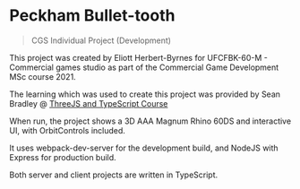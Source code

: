 # Peckham Bullet-tooth
> CGS Individual Project (Development)
  
This project was created by Eliott Herbert-Byrnes for UFCFBK-60-M - Commercial games studio as part of the Commercial Game Development MSc course 2021.

The learning which was used to create this project was provided by Sean Bradley @ [ThreeJS and TypeScript Course](https://www.udemy.com/course/threejs-tutorials/?referralCode=4C7E1DE91C3E42F69D0F)

When run, the project shows a 3D AAA Magnum Rhino 60DS and interactive UI, with OrbitControls included. 

It uses webpack-dev-server for the development build, and NodeJS with Express for production build.

Both server and client projects are written in TypeScript.
